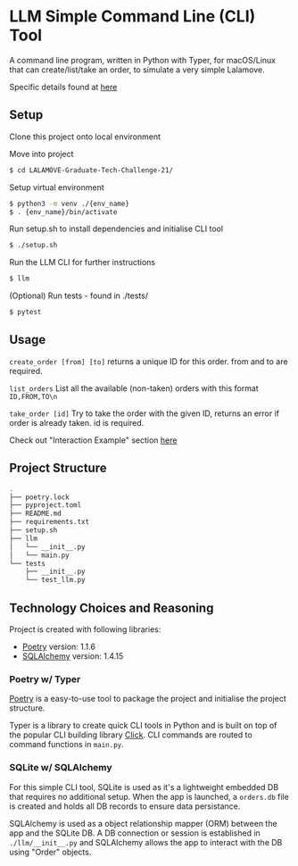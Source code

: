 # LLM Simple Command Line (CLI) Tool 

A command line program, written in Python with Typer, for macOS/Linux that can create/list/take an order, to simulate a very simple Lalamove.

Specific details found at [here](https://github.com/lalamove/challenge/blob/master/freshgrad.md)

## Setup 
Clone this project onto local environment

Move into project
```bash
$ cd LALAMOVE-Graduate-Tech-Challenge-21/
```

Setup virtual environment 
```bash
$ python3 -m venv ./{env_name}
$ . {env_name}/bin/activate
```

Run setup.sh to install dependencies and initialise CLI tool
```bash
$ ./setup.sh
```

Run the LLM CLI for further instructions
```bash
$ llm
```
(Optional) Run tests - found in ./tests/
```bash
$ pytest
```

## Usage 
`create_order [from] [to]`
returns a unique ID for this order.
from and to are required.

`list_orders`
List all the available (non-taken) orders with this format
`ID,FROM,TO\n`

`take_order [id]`
Try to take the order with the given ID, returns an error if order is already taken.
id is required.

Check out "Interaction Example" section [here](https://github.com/lalamove/challenge/blob/master/freshgrad.md)

## Project Structure 
```bash
.
├── poetry.lock
├── pyproject.toml
├── README.md
├── requirements.txt
├── setup.sh
├── llm
│   └── __init__.py
│   └── main.py
└── tests
    ├── __init__.py
    └── test_llm.py
```

## Technology Choices and Reasoning
Project is created with following libraries:
* [Poetry](https://python-poetry.org/docs/) version: 1.1.6
* [SQLAlchemy](https://www.sqlalchemy.org/) version: 1.4.15

### Poetry w/ Typer
[Poetry](https://python-poetry.org/docs/) is a easy-to-use tool to package the project and initialise the project structure.

Typer is a library to create quick CLI tools in Python and is built on top of the popular CLI building library [Click](https://click.palletsprojects.com/en/8.0.x/).
CLI commands are routed to command functions in `main.py`.

### SQLite w/ SQLAlchemy
For this simple CLI tool, SQLite is used as it's a lightweight embedded DB that requires no additional setup. When the app is launched, a `orders.db` file is created and holds all DB records to ensure data persistance.

SQLAlchemy is used as a object relationship mapper (ORM) between the app and the SQLite DB. A DB connection or session is established in `./llm/__init__.py` and  SQLAlchemy allows the app to interact with the DB using "Order" objects. 
